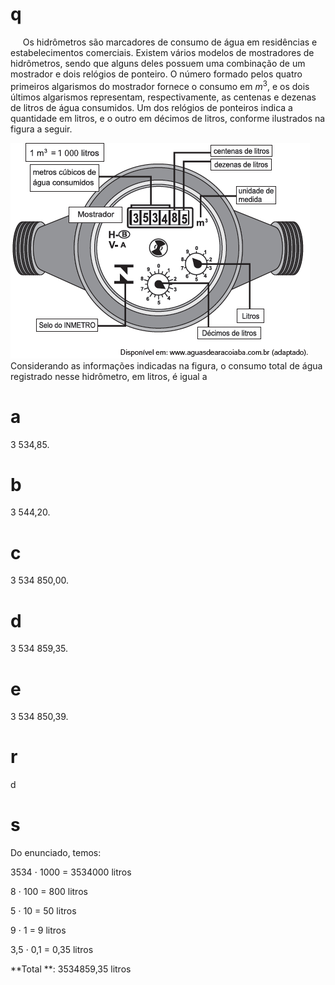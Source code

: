 # q
     Os hidrômetros são marcadores de consumo de água em residências e estabelecimentos comerciais. Existem vários modelos de mostradores de hidrômetros, sendo que alguns deles possuem uma combinação de um mostrador e dois relógios de ponteiro. O número formado pelos quatro primeiros algarismos do mostrador fornece o consumo em $m^3$, e os dois últimos algarismos representam, respectivamente, as centenas e dezenas de litros de água consumidos. Um dos relógios de ponteiros indica a quantidade em litros, e o outro em décimos de litros, conforme ilustrados na figura a seguir.

![](6699eb09-f7d9-1dcb-9981-b5acfd70535b.png)\
Considerando as informações indicadas na figura, o consumo total de água registrado nesse hidrômetro, em litros, é igual a

# a
3 534,85.

# b
3 544,20.

# c
3 534 850,00.

# d
3 534 859,35.

# e
3 534 850,39.

# r
d

# s
Do enunciado, temos:

3534 ⋅ 1000 = 3534000 litros

8 ⋅ 100 = 800 litros

5 ⋅ 10 = 50 litros

9 ⋅ 1 = 9 litros

3,5 ⋅ 0,1 = 0,35 litros

**Total **: 3534859,35 litros
